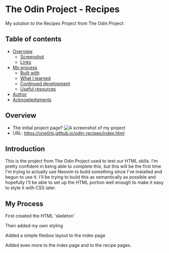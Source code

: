 # The Odin Project - Recipes

My solution to the Recipes Project from The Odin Project

## Table of contents

- [Overview](#overview)
  - [Screenshot](#screenshot)
  - [Links](#links)
- [My process](#my-process)
  - [Built with](#built-with)
  - [What I learned](#what-i-learned)
  - [Continued development](#continued-development)
  - [Useful resources](#useful-resources)
- [Author](#author)
- [Acknowledgments](#acknowledgments)

## Overview
- The initial project page?
![A screenshot of my project](img/screenshot.png)
- URL: <https://one0rb.github.io/odin-recipes/index.html>

## Introduction

This is the project from The Odin Project used to test our HTML skills. I'm pretty confident in being able to complete this, but this will be the first time I'm trying to actually use Neovim to build something since I've installed and begun to use it. I'll be trying to build this as semantically as possible and hopefully I'll be able to set up the HTML portion well enough to make it easy to style it with CSS later.

## My Process

First created the HTML 'skeleton'

Then added my own styling

Added a simple flexbox layout to the index page

Added even more to the index page and to the recipe pages.
